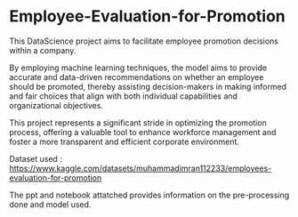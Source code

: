 # Employee-Evaluation-for-Promotion
This DataScience project aims to facilitate employee promotion decisions within a company.  
  
By employing machine learning techniques, the model aims to provide accurate and data-driven recommendations on whether an employee should be promoted, thereby assisting decision-makers in making informed and fair choices that align with both individual capabilities and organizational objectives.  
  
This project represents a significant stride in optimizing the promotion process, offering a valuable tool to enhance workforce management and foster a more transparent and efficient corporate environment.  

Dataset used : https://www.kaggle.com/datasets/muhammadimran112233/employees-evaluation-for-promotion

The ppt and notebook attatched provides information on the pre-processing done and model used.
